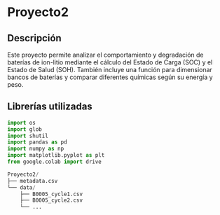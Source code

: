# Proyecto2

## Descripción
Este proyecto permite analizar el comportamiento y degradación de baterías de ion-litio mediante el cálculo del Estado de Carga (SOC) y el Estado de Salud (SOH). También incluye una función para dimensionar bancos de baterías y comparar diferentes químicas según su energía y peso.

## Librerías utilizadas
```python
import os
import glob
import shutil
import pandas as pd
import numpy as np
import matplotlib.pyplot as plt
from google.colab import drive

Proyecto2/
├── metadata.csv
└── data/
    ├── B0005_cycle1.csv
    ├── B0005_cycle2.csv
    └── ...


  
